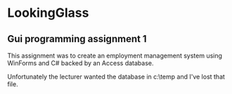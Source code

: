 # LookingGlass
## Gui programming assignment 1

This assignment was to create an employment management system using WinForms and C# backed by an Access database.

Unfortunately the lecturer wanted the database in c:\temp and I've lost that file.
